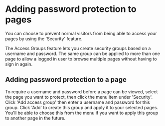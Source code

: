# Adding password protection to pages

You can choose to prevent normal visitors from being able to access your pages by using the 'Security' feature.

The Access Groups feature lets you create security groups based on a username and password. The same group can be applied to more than one page to allow a logged in user to browse multiple pages without having to sign in again.

## Adding password protection to a page

To require a username and password before a page can be viewed, select the page you want to protect, then click the menu item under 'Security'. Click 'Add access group' then enter a username and password for this group. Click 'Add' to create this group and apply it to your selected pages. You'll be able to choose this from the menu if you want to apply this group to another page in the future.